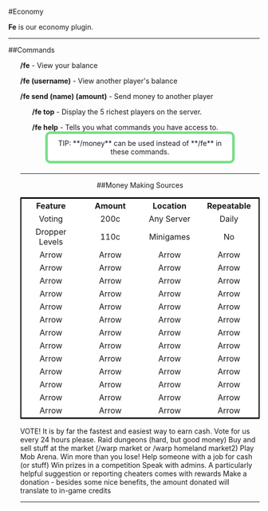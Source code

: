 ---
---
<script src="/_sass/grr/js/vendor/sorttable.js" type="text/javascript"></script>
#Economy

**Fe** is our economy plugin.

___

##Commands
<ul><b>/fe</b> - View your balance</ul>
<ul><b>/fe (username)</b> - View another player's balance</ul>
<ul><b>/fe send (name) (amount)</b> - Send money to another player
<ul><b>/fe top</b> - Display the 5 richest players on the server.</ul>
<ul><b>/fe help</b> - Tells you what commands you have access to.</ul>
<p style="border: 5px solid #77df88; text-align:center;border-radius:10px;background-color:#ffffff; padding: 10px;margin: 0px 50px 20px 50px;">
      TIP: **/money** can be used instead of **/fe** in these commands.
</p>

___

<div style="text-align: center;" markdown="1">
##Money Making Sources
</div>


<table class="tg sortable" width="100%" style="background-color:#FFF; text-align:center; border: 2px solid #000;">
  <tr>
    <th class="tg-yw4l" width="25%">Feature</th>
    <th class="tg-yw4l" width="25%">Amount</th>
    <th class="tg-yw4l" width="25%">Location</th>
    <th class="tg-yw4l" width="25%">Repeatable</th>
  </tr>
  <tr>
    <td class="tg-9hbo">Voting</td>
    <td class="tg-9hbo">200c</td>
    <td class="tg-9hbo">Any Server</td>
    <td class="tg-9hbo">Daily</td>
  </tr>
  <tr>
    <td class="tg-9hbo">Dropper Levels</td>
    <td class="tg-9hbo">110c</td>
    <td class="tg-9hbo">Minigames</td>
    <td class="tg-9hbo">No</td>
  </tr>
  <tr>
    <td class="tg-9hbo">Arrow</td>
    <td class="tg-9hbo">Arrow</td>
    <td class="tg-9hbo">Arrow</td>
    <td class="tg-9hbo">Arrow</td>
  </tr>
  <tr>
    <td class="tg-9hbo">Arrow</td>
    <td class="tg-9hbo">Arrow</td>
    <td class="tg-9hbo">Arrow</td>
    <td class="tg-9hbo">Arrow</td>
  </tr>
  <tr>
    <td class="tg-9hbo">Arrow</td>
    <td class="tg-9hbo">Arrow</td>
    <td class="tg-9hbo">Arrow</td>
    <td class="tg-9hbo">Arrow</td>
  </tr>
  <tr>
    <td class="tg-9hbo">Arrow</td>
    <td class="tg-9hbo">Arrow</td>
    <td class="tg-9hbo">Arrow</td>
    <td class="tg-9hbo">Arrow</td>
  </tr>
  <tr>
    <td class="tg-9hbo">Arrow</td>
    <td class="tg-9hbo">Arrow</td>
    <td class="tg-9hbo">Arrow</td>
    <td class="tg-9hbo">Arrow</td>
  </tr>
  <tr>
    <td class="tg-9hbo">Arrow</td>
    <td class="tg-9hbo">Arrow</td>
    <td class="tg-9hbo">Arrow</td>
    <td class="tg-9hbo">Arrow</td>
  </tr>
  <tr>
    <td class="tg-9hbo">Arrow</td>
    <td class="tg-9hbo">Arrow</td>
    <td class="tg-9hbo">Arrow</td>
    <td class="tg-9hbo">Arrow</td>
  </tr>
  <tr>
    <td class="tg-9hbo">Arrow</td>
    <td class="tg-9hbo">Arrow</td>
    <td class="tg-9hbo">Arrow</td>
    <td class="tg-9hbo">Arrow</td>
  </tr>
  <tr>
    <td class="tg-9hbo">Arrow</td>
    <td class="tg-9hbo">Arrow</td>
    <td class="tg-9hbo">Arrow</td>
    <td class="tg-9hbo">Arrow</td>
  </tr>
  <tr>
    <td class="tg-9hbo">Arrow</td>
    <td class="tg-9hbo">Arrow</td>
    <td class="tg-9hbo">Arrow</td>
    <td class="tg-9hbo">Arrow</td>
  </tr>
  <tr>
    <td class="tg-9hbo">Arrow</td>
    <td class="tg-9hbo">Arrow</td>
    <td class="tg-9hbo">Arrow</td>
    <td class="tg-9hbo">Arrow</td>
  </tr>
  <tr>
    <td class="tg-9hbo">Arrow</td>
    <td class="tg-9hbo">Arrow</td>
    <td class="tg-9hbo">Arrow</td>
    <td class="tg-9hbo">Arrow</td>
  </tr>
  <tr>
    <td class="tg-9hbo">Arrow</td>
    <td class="tg-9hbo">Arrow</td>
    <td class="tg-9hbo">Arrow</td>
    <td class="tg-9hbo">Arrow</td>
  </tr>
</table>
VOTE! It is by far the fastest and easiest way to earn cash. Vote for us every 24 hours please.
Raid dungeons (hard, but good money)
Buy and sell stuff at the market (/warp market or /warp homeland market2)
Play Mob Arena. Win more than you lose!
Help someone with a job for cash (or stuff)
Win prizes in a competition
Speak with admins. A particularly helpful suggestion or reporting cheaters comes with rewards
Make a donation - besides some nice benefits, the amount donated will translate to in-game credits

___
